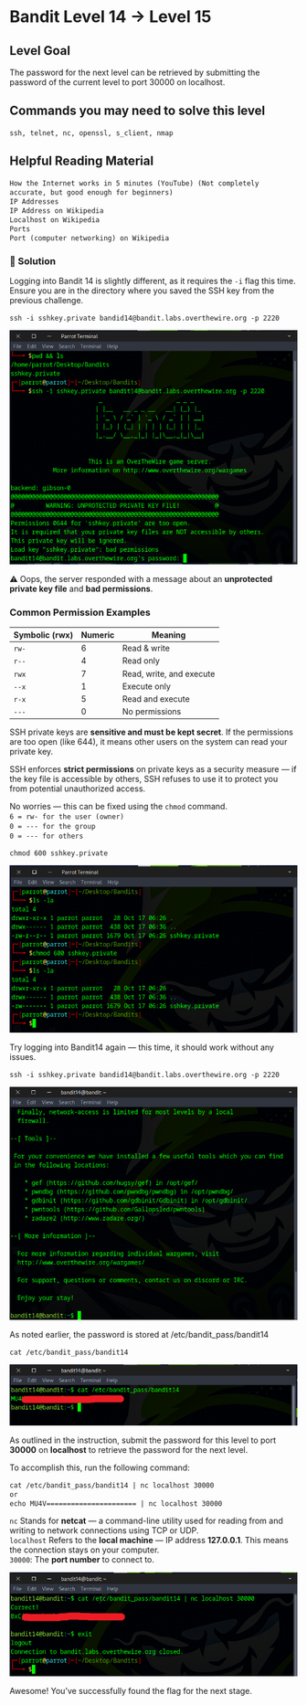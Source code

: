 # Bandit Level 14 → Level 15

## Level Goal

The password for the next level can be retrieved by submitting the password of the current level to port 30000 on localhost.

## Commands you may need to solve this level

    ssh, telnet, nc, openssl, s_client, nmap

## Helpful Reading Material

    How the Internet works in 5 minutes (YouTube) (Not completely accurate, but good enough for beginners)
    IP Addresses
    IP Address on Wikipedia
    Localhost on Wikipedia
    Ports
    Port (computer networking) on Wikipedia

### 🔑 Solution

Logging into Bandit 14 is slightly different, as it requires the ``-i`` flag this time. Ensure you are in the directory where you saved the SSH key from the previous challenge.

```
ssh -i sshkey.private bandid14@bandit.labs.overthewire.org -p 2220
```
![b14s1](b14s1.png)

⚠️ Oops, the server responded with a message about an **unprotected private key file** and **bad permissions**.

### Common Permission Examples
| **Symbolic (rwx)** | **Numeric** | **Meaning**              |
| ------------------ | ----------- | ------------------------ |
| `rw-`              | 6           | Read & write             |
| `r--`              | 4           | Read only                |
| `rwx`              | 7           | Read, write, and execute |
| `--x`              | 1           | Execute only             |
| `r-x`              | 5           | Read and execute         |
| `---`              | 0           | No permissions           |


SSH private keys are **sensitive and must be kept secret**. If the permissions are too open (like 644), it means other users on the system can read your private key.

SSH enforces **strict permissions** on private keys as a security measure — if the key file is accessible by others, SSH refuses to use it to protect you from potential unauthorized access.

No worries — this can be fixed using the `chmod` command.  
``6 = rw- for the user (owner)``  
`0 = --- for the group`  
`0 = --- for others`  
```
chmod 600 sshkey.private
```
![b14s2](b14s2.png)

Try logging into Bandit14 again — this time, it should work without any issues.
```
ssh -i sshkey.private bandid14@bandit.labs.overthewire.org -p 2220
```
![b14s3](b14s3.png)

As noted earlier, the password is stored at /etc/bandit_pass/bandit14
```
cat /etc/bandit_pass/bandit14
```
![b14s4](b14s4.png)

As outlined in the instruction, submit the password for this level to port **30000** on **localhost** to retrieve the password for the next level.

To accomplish this, run the following command:
```
cat /etc/bandit_pass/bandit14 | nc localhost 30000
or
echo MU4V====================== | nc localhost 30000
```
`nc` Stands for **netcat** — a command-line utility used for reading from and writing to network connections using TCP or UDP.  
`localhost` Refers to the **local machine** — IP address **127.0.0.1**. This means the connection stays on your computer.  
`30000`: The **port number** to connect to.

![b14s5](b14s5.png)

Awesome! You’ve successfully found the flag for the next stage.



